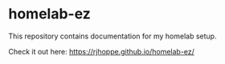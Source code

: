 # homelab-ez

This repository contains documentation for my homelab setup.

Check it out here: https://rjhoppe.github.io/homelab-ez/